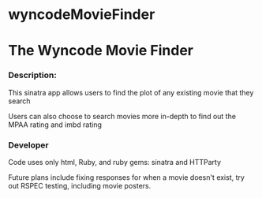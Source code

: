 # wyncodeMovieFinder

<h1>The Wyncode Movie Finder </h1>

<h3>Description:</h3>

<p> This sinatra app allows users to find the plot of any existing movie that they search</p>
<p> Users can also choose to search movies more in-depth to find out the MPAA rating and imbd rating </p>

<h3>Developer</h3>

<p> Code uses only html, Ruby, and ruby gems: sinatra and HTTParty </p>
<p> Future plans include fixing responses for when a movie doesn't exist, try out RSPEC testing, including movie posters. </p>

